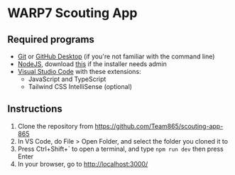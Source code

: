 # WARP7 Scouting App

## Required programs

- [Git](https://git-scm.org/download) or [GitHub Desktop](https://desktop.github.com/download/) (if you're not familiar with the command line)
- [NodeJS](https://nodejs.org), download [this](https://nodejs.org/dist/v22.13.1/node-v22.13.1-win-x64.zip) if the installer needs admin
- [Visual Studio Code](https://code.visualstudio.com) with these extensions:
  - JavaScript and TypeScript
  - Tailwind CSS IntelliSense (optional)
  
## Instructions

1. Clone the repository from https://github.com/Team865/scouting-app-865
2. In VS Code, do File > Open Folder, and select the folder you cloned it to
3. Press Ctrl+Shift+\` to open a terminal, and type `npm run dev` then press Enter
4. In your browser, go to [http://localhost:3000/]()